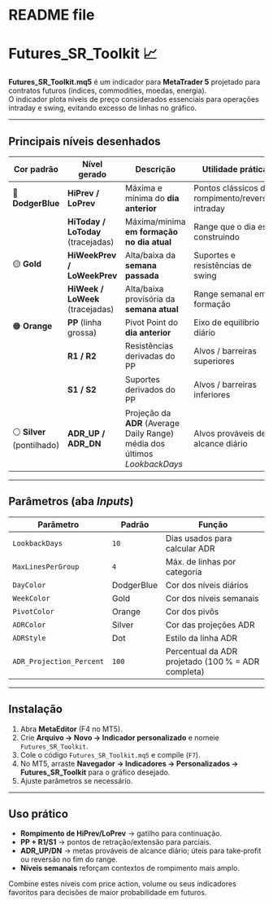 # README file

# Futures_SR_Toolkit 📈

**Futures_SR_Toolkit.mq5** é um indicador para **MetaTrader 5** projetado para contratos futuros (índices, commodities, moedas, energia).  
O indicador plota níveis de preço considerados essenciais para operações intraday e swing, evitando excesso de linhas no gráfico.

---

## Principais níveis desenhados

| Cor padrão | Nível gerado | Descrição | Utilidade prática |
|------------|--------------|-----------|-------------------|
| 🔵 **DodgerBlue** | **HiPrev / LoPrev** | Máxima e mínima do **dia anterior** | Pontos clássicos de rompimento/reversão intraday |
|            | **HiToday / LoToday** (tracejadas) | Máxima/mínima **em formação no dia atual** | Range que o dia está construindo |
| 🟡 **Gold** | **HiWeekPrev / LoWeekPrev** | Alta/baixa da **semana passada** | Suportes e resistências de swing |
|            | **HiWeek / LoWeek** (tracejadas) | Alta/baixa provisória da **semana atual** | Range semanal em formação |
| 🟠 **Orange** | **PP** (linha grossa) | Pivot Point do **dia anterior** | Eixo de equilíbrio diário |
|            | **R1 / R2** | Resistências derivadas do PP | Alvos / barreiras superiores |
|            | **S1 / S2** | Suportes derivados do PP | Alvos / barreiras inferiores |
| ⚪ **Silver** (pontilhado) | **ADR_UP / ADR_DN** | Projeção da **ADR** (Average Daily Range) média dos últimos *LookbackDays* | Alvos prováveis de alcance diário |

---

## Parâmetros (aba *Inputs*)

| Parâmetro | Padrão | Função |
|-----------|--------|--------|
| `LookbackDays` | `10` | Dias usados para calcular ADR |
| `MaxLinesPerGroup` | `4` | Máx. de linhas por categoria |
| `DayColor` | DodgerBlue | Cor dos níveis diários |
| `WeekColor` | Gold | Cor dos níveis semanais |
| `PivotColor` | Orange | Cor dos pivôs |
| `ADRColor` | Silver | Cor das projeções ADR |
| `ADRStyle` | Dot | Estilo da linha ADR |
| `ADR_Projection_Percent` | `100` | Percentual da ADR projetado (100 % = ADR completa) |

---

## Instalação

1. Abra **MetaEditor** (F4 no MT5).  
2. Crie **Arquivo → Novo → Indicador personalizado** e nomeie `Futures_SR_Toolkit`.  
3. Cole o código `Futures_SR_Toolkit.mq5` e compile (`F7`).  
4. No MT5, arraste **Navegador → Indicadores → Personalizados → Futures_SR_Toolkit** para o gráfico desejado.  
5. Ajuste parâmetros se necessário.

---

## Uso prático

- **Rompimento de HiPrev/LoPrev** → gatilho para continuação.  
- **PP + R1/S1** → pontos de retração/extensão para parciais.  
- **ADR_UP/DN** → metas prováveis de alcance diário; úteis para take‑profit ou reversão no fim do range.  
- **Níveis semanais** reforçam contextos de rompimento mais amplo.

Combine estes níveis com price action, volume ou seus indicadores favoritos para decisões de maior probabilidade em futuros.



